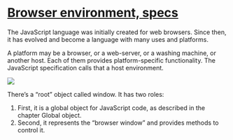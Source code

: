 # [Browser environment, specs](https://javascript.info/browser-environment)

The JavaScript language was initially created for web browsers. Since then, it has evolved and become a language with many uses and platforms.

A platform may be a browser, or a web-server, or a washing machine, or another host. Each of them provides platform-specific functionality. The JavaScript specification calls that a host environment.

![](https://javascript.info/article/browser-environment/windowObjects.png)


There’s a “root” object called window. It has two roles:

1. First, it is a global object for JavaScript code, as described in the chapter Global object.
2. Second, it represents the “browser window” and provides methods to control it.

